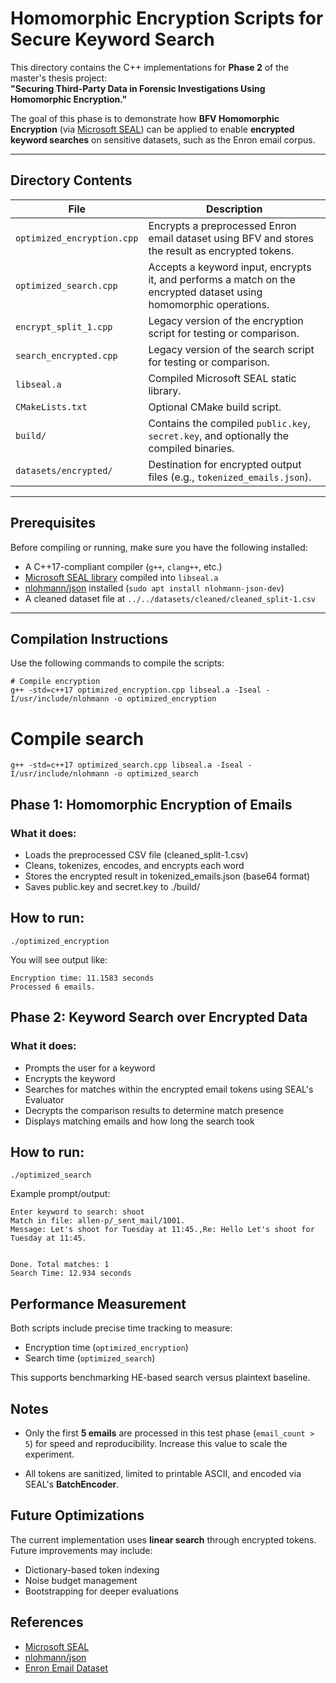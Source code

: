 # Homomorphic Encryption Scripts for Secure Keyword Search

This directory contains the C++ implementations for **Phase 2** of the master's thesis project:  
**"Securing Third-Party Data in Forensic Investigations Using Homomorphic Encryption."**

The goal of this phase is to demonstrate how **BFV Homomorphic Encryption** (via [Microsoft SEAL](https://github.com/microsoft/SEAL)) can be applied to enable **encrypted keyword searches** on sensitive datasets, such as the Enron email corpus.

---

## Directory Contents

| File                          | Description |
|-------------------------------|-------------|
| `optimized_encryption.cpp`    | Encrypts a preprocessed Enron email dataset using BFV and stores the result as encrypted tokens. |
| `optimized_search.cpp`        | Accepts a keyword input, encrypts it, and performs a match on the encrypted dataset using homomorphic operations. |
| `encrypt_split_1.cpp`         | Legacy version of the encryption script for testing or comparison. |
| `search_encrypted.cpp`        | Legacy version of the search script for testing or comparison. |
| `libseal.a`                   | Compiled Microsoft SEAL static library. |
| `CMakeLists.txt`              | Optional CMake build script. |
| `build/`                      | Contains the compiled `public.key`, `secret.key`, and optionally the compiled binaries. |
| `datasets/encrypted/`         | Destination for encrypted output files (e.g., `tokenized_emails.json`). |

---

## Prerequisites

Before compiling or running, make sure you have the following installed:

- A C++17-compliant compiler (`g++`, `clang++`, etc.)
- [Microsoft SEAL library](https://github.com/microsoft/SEAL) compiled into `libseal.a`
- [nlohmann/json](https://github.com/nlohmann/json) installed (`sudo apt install nlohmann-json-dev`)
- A cleaned dataset file at `../../datasets/cleaned/cleaned_split-1.csv`

---

## Compilation Instructions

Use the following commands to compile the scripts:

```
# Compile encryption
g++ -std=c++17 optimized_encryption.cpp libseal.a -Iseal -I/usr/include/nlohmann -o optimized_encryption
```

# Compile search

```
g++ -std=c++17 optimized_search.cpp libseal.a -Iseal -I/usr/include/nlohmann -o optimized_search
```

## Phase 1: Homomorphic Encryption of Emails
### What it does:

- Loads the preprocessed CSV file (cleaned_split-1.csv)
- Cleans, tokenizes, encodes, and encrypts each word
- Stores the encrypted result in tokenized_emails.json (base64 format)
- Saves public.key and secret.key to ./build/

## How to run:

```
./optimized_encryption
```

You will see output like:

```
Encryption time: 11.1583 seconds
Processed 6 emails.
```

## Phase 2: Keyword Search over Encrypted Data
### What it does:

- Prompts the user for a keyword
- Encrypts the keyword
- Searches for matches within the encrypted email tokens using SEAL's Evaluator
- Decrypts the comparison results to determine match presence
- Displays matching emails and how long the search took

## How to run:

```
./optimized_search
```

Example prompt/output:

```
Enter keyword to search: shoot
Match in file: allen-p/_sent_mail/1001.
Message: Let's shoot for Tuesday at 11:45.,Re: Hello Let's shoot for Tuesday at 11:45.


Done. Total matches: 1
Search Time: 12.934 seconds
```

## Performance Measurement
Both scripts include precise time tracking to measure:

* Encryption time (`optimized_encryption`)
* Search time (`optimized_search`)

This supports benchmarking HE-based search versus plaintext baseline.


## Notes
* Only the first **5 emails** are processed in this test phase (`email_count > 5`) for speed and reproducibility. Increase this value to scale the experiment.

* All tokens are sanitized, limited to printable ASCII, and encoded via SEAL's **BatchEncoder**.


## Future Optimizations
The current implementation uses **linear search** through encrypted tokens. Future improvements may include:

- Dictionary-based token indexing
- Noise budget management
- Bootstrapping for deeper evaluations


## References

* [Microsoft SEAL](https://github.com/microsoft/SEAL)
* [nlohmann/json](https://github.com/nlohmann/json)
* [Enron Email Dataset](https://www.cs.cmu.edu/~enron/)

